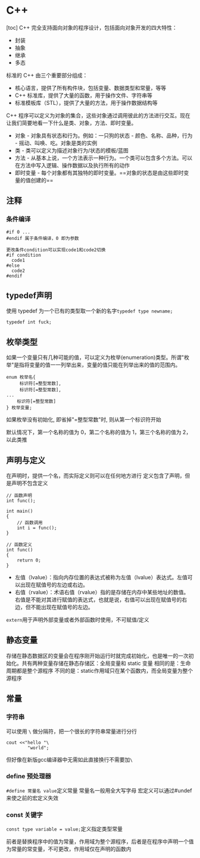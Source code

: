 # C++
[toc]
C++ 完全支持面向对象的程序设计，包括面向对象开发的四大特性：

* 封装
* 抽象
* 继承
* 多态

标准的 C++ 由三个重要部分组成：

- 核心语言，提供了所有构件块，包括变量、数据类型和常量，等等
- C++ 标准库，提供了大量的函数，用于操作文件、字符串等
- 标准模板库（STL），提供了大量的方法，用于操作数据结构等

C++ 程序可以定义为对象的集合，这些对象通过调用彼此的方法进行交互。现在让我们简要地看一下什么是类、对象，方法、即时变量。

- 对象 - 对象具有状态和行为。例如：一只狗的状态 - 颜色、名称、品种，行为 - 摇动、叫唤、吃。对象是类的实例
- 类 - 类可以定义为描述对象行为/状态的模板/蓝图
- 方法 - 从基本上说，一个方法表示一种行为。一个类可以包含多个方法。可以在方法中写入逻辑、操作数据以及执行所有的动作
- 即时变量 - 每个对象都有其独特的即时变量。==对象的状态是由这些即时变量的值创建的==


## 注释
### 条件编译
``` 
#if 0 ... 
#endif 属于条件编译，0 即为参数 

更改条件condition可以实现code1和code2切换
#if condition
  code1
#else
  code2
#endif
```

## typedef声明
使用 typedef 为一个已有的类型取一个新的名字`typedef type newname;`
```
typedef int fuck;
```

## 枚举类型
如果一个变量只有几种可能的值，可以定义为枚举(enumeration)类型。所谓"枚举"是指将变量的值一一列举出来，变量的值只能在列举出来的值的范围内。
```
enum 枚举名{ 
     标识符[=整型常数], 
     标识符[=整型常数], 
... 
    标识符[=整型常数]
} 枚举变量;
```
如果枚举没有初始化, 即省掉"=整型常数"时, 则从第一个标识符开始

默认情况下，第一个名称的值为 0，第二个名称的值为 1，第三个名称的值为 2，以此类推


## 声明与定义
在声明时，提供一个名，而实际定义则可以在任何地方进行
定义包含了声明，但是声明不包含定义

```
// 函数声明
int func();
 
int main()
{
    // 函数调用
    int i = func();
}
 
// 函数定义
int func()
{
    return 0;
}
```

- 左值（lvalue）：指向内存位置的表达式被称为左值（lvalue）表达式。左值可以出现在赋值号的左边或右边。
- 右值（rvalue）：术语右值（rvalue）指的是存储在内存中某些地址的数值。右值是不能对其进行赋值的表达式，也就是说，右值可以出现在赋值号的右边，但不能出现在赋值号的左边。 

`extern`用于声明外部变量或者外部函数时使用，不可赋值/定义

## 静态变量

存储在静态数据区的变量会在程序刚开始运行时就完成初始化，也是唯一的一次初始化。共有两种变量存储在静态存储区：全局变量和 static 变量 
相同的是：生命周期都是整个源程序
不同的是：static作用域只在某个函数内，而全局变量为整个源程序


## 常量
### 字符串
可以使用 `\` 做分隔符，把一个很长的字符串常量进行分行
```
cout <<"hello "\
        "world";
```
但好像在新版gcc编译器中无需如此直接换行不需要加`\`

### define 预处理器
`#define 常量名 value`定义常量 常量名一般用全大写字母
宏定义可以通过#undef来使之前的宏定义失效

### const 关键字
`const type variable = value;`定义指定类型常量

前者是替换程序中的值为常量，作用域为整个源程序，后者是在程序中声明一个值为常量的常变量，不可更改，作用域仅在声明的函数内




